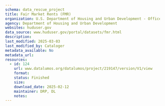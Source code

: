 ```yaml
---
schema: data_rescue_project 
title: Fair Market Rents (FMR)
organization: U.S. Department of Housing and Urban Development - Office of Policy Development and Research
agency: Department of Housing and Urban Development
websites: huduser.gov
data_source: www.huduser.gov/portal/datasets/fmr.html
description: 
last_modified: 2025-03-03
last_modified_by: Cataloger
metadata_available: No
metadata_url: 
resources:
  - id: 124
    url: www.datalumos.org/datalumos/project/219147/version/V1/view
    format: 
    status: Finished
    size: 
    download_date: 2025-02-12
    maintainer: DRP, DL
    notes: 
---
```

